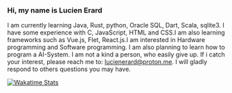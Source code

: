 ### Hi, my name is Lucien Erard
I am currently learning Java, Rust, python, Oracle SQL, Dart, Scala, sqlite3. I have some experience with C, JavaScript, HTML and CSS.I am also learning frameworks such as Vue.js, Flet, React.js.I am interested in Hardware programming and Software programming. I am also planning to learn how to program a AI-System. I am not a kind a person, who easily give up. If i catch your interest, please
reach me to: lucienerard@proton.me.
I will gladly respond to others questions you may have.

[![Wakatime Stats](https://github-readme-stats.vercel.app/api/wakatime?username=erardlucien&theme=white&hide=properties,yaml,text,jshell,batchfile,json,git+config,gitignore+file,IDEA_MODULE,CLASS,CSV,PHP&langs_count=15)](https://wakatime.com/@erardlucien)
